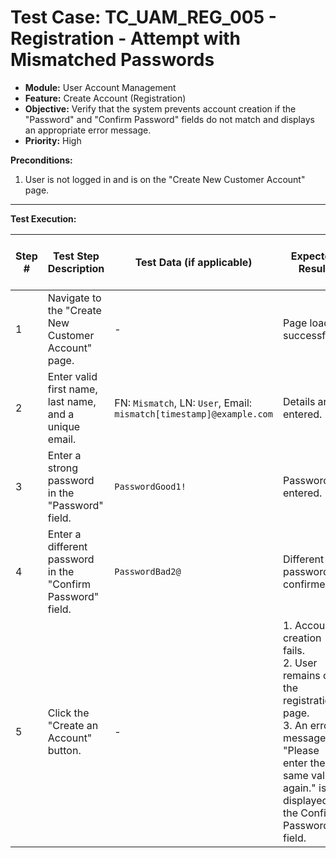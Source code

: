 # Test Case: TC_UAM_REG_005 - Registration - Attempt with Mismatched Passwords

* **Module:** User Account Management
* **Feature:** Create Account (Registration)
* **Objective:** Verify that the system prevents account creation if the "Password" and "Confirm Password" fields do not match and displays an appropriate error message.
* **Priority:** High

**Preconditions:**
1.  User is not logged in and is on the "Create New Customer Account" page.

---
**Test Execution:**

| Step # | Test Step Description                                                                 | Test Data (if applicable)                                     | Expected Result                                                                                                                               | Actual Result (during execution) | Status (during execution) | Notes (during execution) |
|--------|---------------------------------------------------------------------------------------|---------------------------------------------------------------|-----------------------------------------------------------------------------------------------------------------------------------------------|----------------------------------|---------------------------|--------------------------|
| 1      | Navigate to the "Create New Customer Account" page.                                   | -                                             | Page loads successfully.                                                                                                                      |                                  |                           |                          |
| 2      | Enter valid first name, last name, and a unique email.                                | FN: `Mismatch`, LN: `User`, Email: `mismatch[timestamp]@example.com` | Details are entered.                                                                                                                          |                                  |                           |                          |
| 3      | Enter a strong password in the "Password" field.                                      | `PasswordGood1!`                                              | Password entered.                                                                                                                             |                                  |                           |                          |
| 4      | Enter a different password in the "Confirm Password" field.                           | `PasswordBad2@`                                               | Different password confirmed.                                                                                                                 |                                  |                           |                          |
| 5      | Click the "Create an Account" button.                                                 | -                                             | 1. Account creation fails. <br> 2. User remains on the registration page. <br> 3. An error message like "Please enter the same value again." is displayed for the Confirm Password field. |                                  |                           |                          |
